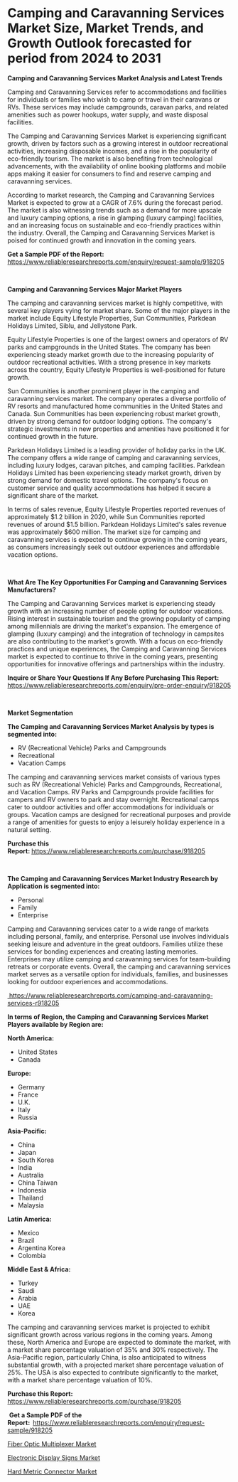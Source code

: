<p><h1>Camping and Caravanning Services Market Size, Market Trends, and Growth Outlook forecasted for period from 2024 to 2031</h1></p><p><strong>Camping and Caravanning Services Market Analysis and Latest Trends</strong></p>
<p><p>Camping and Caravanning Services refer to accommodations and facilities for individuals or families who wish to camp or travel in their caravans or RVs. These services may include campgrounds, caravan parks, and related amenities such as power hookups, water supply, and waste disposal facilities.</p><p>The Camping and Caravanning Services Market is experiencing significant growth, driven by factors such as a growing interest in outdoor recreational activities, increasing disposable incomes, and a rise in the popularity of eco-friendly tourism. The market is also benefiting from technological advancements, with the availability of online booking platforms and mobile apps making it easier for consumers to find and reserve camping and caravanning services.</p><p>According to market research, the Camping and Caravanning Services Market is expected to grow at a CAGR of 7.6% during the forecast period. The market is also witnessing trends such as a demand for more upscale and luxury camping options, a rise in glamping (luxury camping) facilities, and an increasing focus on sustainable and eco-friendly practices within the industry. Overall, the Camping and Caravanning Services Market is poised for continued growth and innovation in the coming years.</p></p>
<p><strong>Get a Sample PDF of the Report:&nbsp;</strong> <a href="https://www.reliableresearchreports.com/enquiry/request-sample/918205">https://www.reliableresearchreports.com/enquiry/request-sample/918205</a></p>
<p>&nbsp;</p>
<p><strong>Camping and Caravanning Services Major Market Players</strong></p>
<p><p>The camping and caravanning services market is highly competitive, with several key players vying for market share. Some of the major players in the market include Equity Lifestyle Properties, Sun Communities, Parkdean Holidays Limited, Siblu, and Jellystone Park.</p><p>Equity Lifestyle Properties is one of the largest owners and operators of RV parks and campgrounds in the United States. The company has been experiencing steady market growth due to the increasing popularity of outdoor recreational activities. With a strong presence in key markets across the country, Equity Lifestyle Properties is well-positioned for future growth.</p><p>Sun Communities is another prominent player in the camping and caravanning services market. The company operates a diverse portfolio of RV resorts and manufactured home communities in the United States and Canada. Sun Communities has been experiencing robust market growth, driven by strong demand for outdoor lodging options. The company's strategic investments in new properties and amenities have positioned it for continued growth in the future.</p><p>Parkdean Holidays Limited is a leading provider of holiday parks in the UK. The company offers a wide range of camping and caravanning services, including luxury lodges, caravan pitches, and camping facilities. Parkdean Holidays Limited has been experiencing steady market growth, driven by strong demand for domestic travel options. The company's focus on customer service and quality accommodations has helped it secure a significant share of the market.</p><p>In terms of sales revenue, Equity Lifestyle Properties reported revenues of approximately $1.2 billion in 2020, while Sun Communities reported revenues of around $1.5 billion. Parkdean Holidays Limited's sales revenue was approximately $600 million. The market size for camping and caravanning services is expected to continue growing in the coming years, as consumers increasingly seek out outdoor experiences and affordable vacation options.</p></p>
<p>&nbsp;</p>
<p><strong>What Are The Key Opportunities For Camping and Caravanning Services Manufacturers?</strong></p>
<p><p>The Camping and Caravanning Services market is experiencing steady growth with an increasing number of people opting for outdoor vacations. Rising interest in sustainable tourism and the growing popularity of camping among millennials are driving the market's expansion. The emergence of glamping (luxury camping) and the integration of technology in campsites are also contributing to the market's growth. With a focus on eco-friendly practices and unique experiences, the Camping and Caravanning Services market is expected to continue to thrive in the coming years, presenting opportunities for innovative offerings and partnerships within the industry.</p></p>
<p><strong>Inquire or Share Your Questions If Any Before Purchasing This Report:</strong> <a href="https://www.reliableresearchreports.com/enquiry/pre-order-enquiry/918205">https://www.reliableresearchreports.com/enquiry/pre-order-enquiry/918205</a></p>
<p>&nbsp;</p>
<p><strong>Market Segmentation</strong></p>
<p><strong>The Camping and Caravanning Services Market Analysis by types is segmented into:</strong></p>
<p><ul><li>RV (Recreational Vehicle) Parks and Campgrounds</li><li>Recreational</li><li>Vacation Camps</li></ul></p>
<p><p>The camping and caravanning services market consists of various types such as RV (Recreational Vehicle) Parks and Campgrounds, Recreational, and Vacation Camps. RV Parks and Campgrounds provide facilities for campers and RV owners to park and stay overnight. Recreational camps cater to outdoor activities and offer accommodations for individuals or groups. Vacation camps are designed for recreational purposes and provide a range of amenities for guests to enjoy a leisurely holiday experience in a natural setting.</p></p>
<p><strong>Purchase this Report:&nbsp;</strong><a href="https://www.reliableresearchreports.com/purchase/918205">https://www.reliableresearchreports.com/purchase/918205</a></p>
<p>&nbsp;</p>
<p><strong>The Camping and Caravanning Services Market Industry Research by Application is segmented into:</strong></p>
<p><ul><li>Personal</li><li>Family</li><li>Enterprise</li></ul></p>
<p><p>Camping and Caravanning services cater to a wide range of markets including personal, family, and enterprise. Personal use involves individuals seeking leisure and adventure in the great outdoors. Families utilize these services for bonding experiences and creating lasting memories. Enterprises may utilize camping and caravanning services for team-building retreats or corporate events. Overall, the camping and caravanning services market serves as a versatile option for individuals, families, and businesses looking for outdoor experiences and accommodations.</p></p>
<p><a href="https://www.reliableresearchreports.com/camping-and-caravanning-services-r918205">&nbsp;https://www.reliableresearchreports.com/camping-and-caravanning-services-r918205</a></p>
<p><strong>In terms of Region, the Camping and Caravanning Services Market Players available by Region are:</strong></p>
<p>
    <p> <strong> North America: </strong>
        <ul>
            <li>United States</li>
            <li>Canada</li>
        </ul>
        </p> 
    <p> <strong> Europe: </strong>
        <ul>
            <li>Germany</li>
            <li>France</li>
            <li>U.K.</li>
            <li>Italy</li>
            <li>Russia</li>
        </ul>
        </p> 
    <p> <strong> Asia-Pacific: </strong>
        <ul>
            <li>China</li>
            <li>Japan</li>
            <li>South Korea</li>
            <li>India</li>
            <li>Australia</li>
            <li>China Taiwan</li>
            <li>Indonesia</li>
            <li>Thailand</li>
            <li>Malaysia</li>
        </ul>
        </p> 
    <p> <strong> Latin America: </strong>
        <ul>
            <li>Mexico</li>
            <li>Brazil</li>
            <li>Argentina Korea</li>
            <li>Colombia</li>
        </ul>
        </p> 
    <p> <strong> Middle East & Africa: </strong>
        <ul>
            <li>Turkey</li>
            <li>Saudi</li>
            <li>Arabia</li>
            <li>UAE</li>
            <li>Korea</li>
        </ul>
    </p>
    </p>
<p><p>The camping and caravanning services market is projected to exhibit significant growth across various regions in the coming years. Among these, North America and Europe are expected to dominate the market, with a market share percentage valuation of 35% and 30% respectively. The Asia-Pacific region, particularly China, is also anticipated to witness substantial growth, with a projected market share percentage valuation of 25%. The USA is also expected to contribute significantly to the market, with a market share percentage valuation of 10%.</p></p>
<p><strong>Purchase this Report: </strong><a href="https://www.reliableresearchreports.com/purchase/918205">https://www.reliableresearchreports.com/purchase/918205</a></p>
<p>&nbsp;<strong>Get a Sample PDF of the Report:&nbsp;&nbsp;</strong><a href="https://www.reliableresearchreports.com/enquiry/request-sample/918205">https://www.reliableresearchreports.com/enquiry/request-sample/918205</a></p>
<p><strong></strong></p>
<p><p><a href="https://www.linkedin.com/pulse/fiber-optic-multiplexer-market-trends-analysis-forecasted-bigec">Fiber Optic Multiplexer Market</a></p><p><a href="https://www.linkedin.com/pulse/electronic-display-signs-market-analysis-its-cagr-segmentation-uefdc">Electronic Display Signs Market</a></p><p><a href="https://www.linkedin.com/pulse/hard-metric-connector-market-analysis-its-cagr-segmentation-xm32c">Hard Metric Connector Market</a></p></p>